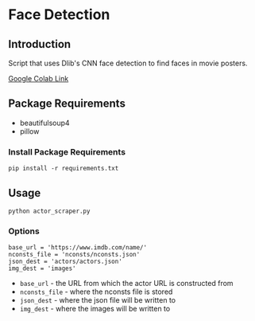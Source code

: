 # Face Detection

## Introduction

Script that uses Dlib's CNN face detection to find faces in movie posters.

[Google Colab Link](https://colab.research.google.com/drive/1VFrcniIjjWdVoouzlqKBsgxjQGazubgT)

## Package Requirements

- beautifulsoup4
- pillow

### Install Package Requirements

```
pip install -r requirements.txt
```

## Usage

```
python actor_scraper.py
```

### Options

```
base_url = 'https://www.imdb.com/name/'
nconsts_file = 'nconsts/nconsts.json'
json_dest = 'actors/actors.json'
img_dest = 'images'

```

- `base_url` - the URL from which the actor URL is constructed from
- `nconsts_file` - where the nconsts file is stored
- `json_dest` - where the json file will be written to
- `img_dest` - where the images will be written to
